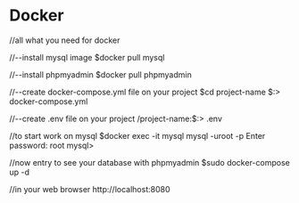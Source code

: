 # Docker
//all what you need for docker

//--install mysql image
$docker pull mysql

//--install phpmyadmin
$docker pull phpmyadmin

//--create docker-compose.yml file on your project
$cd project-name 
$:> docker-compose.yml

//--create .env file on your project
/project-name:$:> .env

//to start work on mysql
$docker exec -it mysql mysql -uroot -p
Enter password: root
mysql>

//now entry to see your database with phpmyadmin
$sudo docker-compose up -d

//in your web browser 
http://localhost:8080


